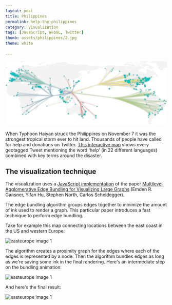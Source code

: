 ```yaml
---
layout: post
title: Philippines
permalink: help-the-philippines
category: Visualization
tags: [JavaScript, WebGL, Twitter]
thumb: assets/philippines/2.jpg
theme: white

---
```


![Map picture](/assets/philippines/1.png)

When Typhoon Haiyan struck the Philippines on November 7 it was the strongest tropical storm ever to hit land. Thousands of people have called for help and donations on Twitter. [This interactive map](http://twitter.github.io/interactive/philippines/) shows every geotagged Tweet mentioning the word ‘help’ (in 22 different languages) combined with key terms around the disaster.

## The visualization technique

The visualization uses a [JavaScript implementation](http://github.com/philogb/mingle) of the paper [Multilevel Agglomerative Edge Bundling
for Visualizing Large Graphs](http://www2.research.att.com/~yifanhu/PUB/edge_bundling.pdf)
 (Emden R. Gansner, Yifan Hu, Stephen North, Carlos Scheidegger).

The edge bundling algorithm groups edges together to minimize the amount of
ink used to render a graph. This particular paper introduces a fast
technique to perform edge bundling.

Take for example this map connecting locations between the east coast in
the US and western Europe:

![easteurope image 1](https://raw.github.com/philogb/mingle/master/img/easteurope1.png)

The algorithm creates a proximity graph for the edges where each of the
edges is represented by a node. Then the algorithm bundles edges as long
as we're saving some ink in the final rendering. Here's an intermediate
step on the bundling animation:

![easteurope image 1](https://raw.github.com/philogb/mingle/master/img/easteurope2.png)

And here's the final result:

![easteurope image 1](https://raw.github.com/philogb/mingle/master/img/easteurope3.png)

